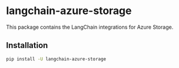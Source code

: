 # langchain-azure-storage

This package contains the LangChain integrations for Azure Storage.

## Installation

```bash
pip install -U langchain-azure-storage
```
